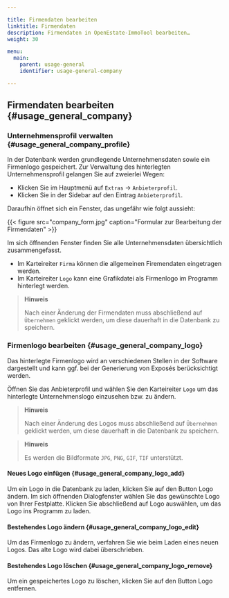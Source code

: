 ```yaml
---

title: Firmendaten bearbeiten
linktitle: Firmendaten
description: Firmendaten in OpenEstate-ImmoTool bearbeiten…
weight: 30

menu:
  main:
    parent: usage-general
    identifier: usage-general-company

---
```


## Firmendaten bearbeiten {#usage_general_company}


### Unternehmensprofil verwalten {#usage_general_company_profile}

In der Datenbank werden grundlegende Unternehmensdaten sowie ein Firmenlogo gespeichert. Zur Verwaltung des hinterlegten Unternehmensprofil gelangen Sie auf zweierlei Wegen:

- Klicken Sie im Hauptmenü auf `Extras` → `Anbieterprofil`.
- Klicken Sie in der Sidebar auf den Eintrag `Anbieterprofil`.

Daraufhin öffnet sich ein Fenster, das ungefähr wie folgt aussieht:

{{< figure src="company_form.jpg" caption="Formular zur Bearbeitung der Firmendaten" >}}

Im sich öffnenden Fenster finden Sie alle Unternehmensdaten übersichtlich zusammengefasst.

- Im Karteireiter `Firma` können die allgemeinen Firemendaten eingetragen werden.
- Im Karteireiter `Logo` kann eine Grafikdatei als Firmenlogo im Programm hinterlegt werden.

> **Hinweis**
>
> Nach einer Änderung der Firmendaten muss abschließend auf `Übernehmen` geklickt werden, um diese dauerhaft in die Datenbank zu speichern.


### Firmenlogo bearbeiten {#usage_general_company_logo}

Das hinterlegte Firmenlogo wird an verschiedenen Stellen in der Software dargestellt und kann ggf. bei der Generierung von Exposés berücksichtigt werden.

Öffnen Sie das Anbieterprofil und wählen Sie den Karteireiter `Logo` um das hinterlegte Unternehmenslogo einzusehen bzw. zu ändern.

> **Hinweis**
>
> Nach einer Änderung des Logos muss abschließend auf `Übernehmen` geklickt werden, um diese dauerhaft in die Datenbank zu speichern.

> **Hinweis**
>
> Es werden die Bildformate `JPG`, `PNG`, `GIF`, `TIF` unterstützt.


#### Neues Logo einfügen {#usage_general_company_logo_add}

Um ein Logo in die Datenbank zu laden, klicken Sie auf den Button Logo ändern. Im sich öffnenden Dialogfenster wählen Sie das gewünschte Logo von Ihrer Festplatte. Klicken Sie abschließend auf Logo auswählen, um das Logo ins Programm zu laden.


#### Bestehendes Logo ändern {#usage_general_company_logo_edit}

Um das Firmenlogo zu ändern, verfahren Sie wie beim Laden eines neuen Logos. Das alte Logo wird dabei überschrieben.


#### Bestehendes Logo löschen {#usage_general_company_logo_remove}

Um ein gespeichertes Logo zu löschen, klicken Sie auf den Button Logo entfernen.

